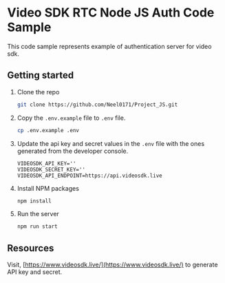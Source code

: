 # Video SDK RTC Node JS Auth Code Sample

This code sample represents example of authentication server for video sdk.


## Getting started

1. Clone the repo

   ```sh
   git clone https://github.com/Neel0171/Project_JS.git
   ```

2. Copy the `.env.example` file to `.env` file.

   ```sh
   cp .env.example .env
   ```

3. Update the api key and secret values in the `.env` file with the ones generated from the developer console.

   ```
   VIDEOSDK_API_KEY=''
   VIDEOSDK_SECRET_KEY=''
   VIDEOSDK_API_ENDPOINT=https://api.videosdk.live
   ```

4. Install NPM packages

   ```sh
   npm install
   ```

5. Run the server

   ```sh
   npm run start
   ```

## Resources

Visit, [https://www.videosdk.live/](https://www.videosdk.live/) to generate API key and secret.
